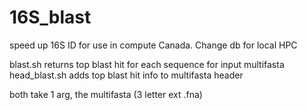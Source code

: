 # 16S_blast
speed up 16S ID
for use in compute Canada. Change db for local HPC

blast.sh returns top blast hit for each sequence for input multifasta
head_blast.sh adds top blast hit info to multifasta header

both take 1 arg, the multifasta (3 letter ext .fna)
